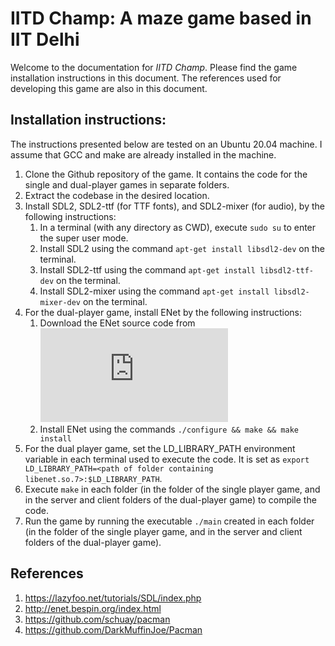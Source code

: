 # IITD Champ: A maze game based in IIT Delhi
Welcome to the documentation for _IITD Champ_. Please find the game installation instructions in this document. The references used for developing this game are also in this document. 

## Installation instructions:
The instructions presented below are tested on an Ubuntu 20.04 machine. I assume that GCC and make are already installed in the machine. 

1. Clone the Github repository of the game. It contains the code for the single and dual-player games in separate folders.
2. Extract the codebase in the desired location.
3. Install SDL2, SDL2-ttf (for TTF fonts), and SDL2-mixer (for audio), by the following instructions:
   1. In a terminal (with any directory as CWD), execute ```sudo su``` to enter the super user mode.
   2. Install SDL2 using the command ```apt-get install libsdl2-dev``` on the terminal.
   3. Install SDL2-ttf using the command ```apt-get install libsdl2-ttf-dev``` on the terminal.
   4. Install SDL2-mixer using the command ```apt-get install libsdl2-mixer-dev``` on the terminal.
4. For the dual-player game, install ENet by the following instructions:
   1. Download the ENet source code from ![here](http://enet.bespin.org/Downloads.html)
   2. Install ENet using the commands ```./configure && make && make install```
5. For the dual player game, set the LD_LIBRARY_PATH environment variable in each terminal used to execute the code. It is set as ```export LD_LIBRARY_PATH=<path of folder containing libenet.so.7>:$LD_LIBRARY_PATH```. 
6. Execute ```make``` in each folder (in the folder of the single player game, and in the server and client folders of the dual-player game) to compile the code. 
7. Run the game by running the executable ```./main``` created in each folder (in the folder of the single player game, and in the server and client folders of the dual-player game). 


## References
1. https://lazyfoo.net/tutorials/SDL/index.php
2. http://enet.bespin.org/index.html
3. https://github.com/schuay/pacman
4. https://github.com/DarkMuffinJoe/Pacman